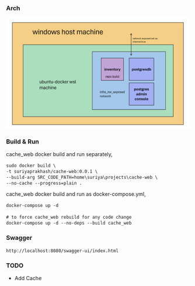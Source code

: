 ### Arch

![](/docs/docker-compose.png)

### Build & Run

cache_web docker build and run separately,
```shell
sudo docker build \
-t suriyaprakhash/cache-web:0.0.1 \
--build-arg SRC_CODE_PATH=home\suriya\projects\cache-web \
--no-cache --progress=plain .
```

cache_web docker build and run as docker-compose.yml,
```shell
docker-compose up -d

# to force cache_web rebuild for any code change
docker-compose up -d --no-deps --build cache_web
```

### Swagger

```
http://localhost:8080/swagger-ui/index.html
```

### TODO

- Add Cache